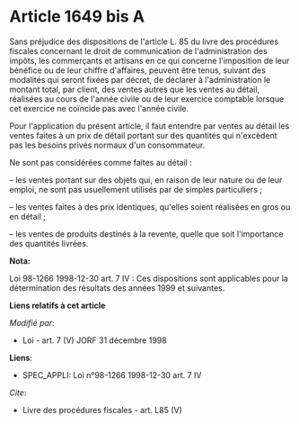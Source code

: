 # Article 1649 bis A

Sans préjudice des dispositions de l'article L. 85 du livre des procédures fiscales concernant le droit de communication de
l'administration des impôts, les commerçants et artisans en ce qui concerne l'imposition de leur bénéfice ou de leur chiffre
d'affaires, peuvent être tenus, suivant des modalités qui seront fixées par décret, de déclarer à l'administration le montant
total, par client, des ventes autres que les ventes au détail, réalisées au cours de l'année civile ou de leur exercice
comptable lorsque cet exercice ne coïncide pas avec l'année civile.

Pour l'application du présent article, il faut entendre par ventes au détail les ventes faites à un prix de détail portant
sur des quantités qui n'excèdent pas les besoins privés normaux d'un consommateur.

Ne sont pas considérées comme faites au détail :

– les ventes portant sur des objets qui, en raison de leur nature ou de leur emploi, ne sont pas usuellement utilisés par de
simples particuliers ;

– les ventes faites à des prix identiques, qu'elles soient réalisées en gros ou en détail ;

– les ventes de produits destinés à la revente, quelle que soit l'importance des quantités livrées.

**Nota:**

Loi 98-1266 1998-12-30 art. 7 IV : Ces dispositions sont applicables pour la détermination des résultats des années 1999 et
suivantes.

**Liens relatifs à cet article**

_Modifié par_:

  - Loi - art. 7 (V) JORF 31 décembre 1998

**Liens**:

  - SPEC_APPLI: Loi n°98-1266 1998-12-30 art. 7 IV

_Cite_:

  - Livre des procédures fiscales - art. L85 (V)

